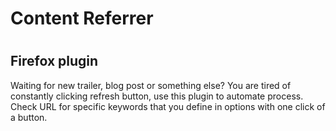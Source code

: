 <h1>Content Referrer<h1>
<h2>Firefox plugin</h2>
Waiting for new trailer, blog post or something else? You are tired of constantly clicking refresh button, use this plugin to automate process. Check URL for specific keywords that you define in options with one click of a button.